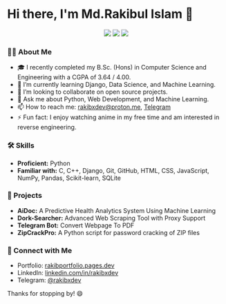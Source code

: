 # Hi there, I'm Md.Rakibul Islam 👋

<p align="center">
  <img src="https://img.shields.io/badge/OS-Linux%20%7C%20Windows%2011-informational?style=flat&logo=linux&logoColor=white&color=2bbc8a">
  <img src="https://img.shields.io/badge/Editor-Visual%20Studio%20Code-informational?style=flat&logo=visual-studio-code&logoColor=white&color=2bbc8a">
  <img src="https://img.shields.io/badge/Language-Python%20%7C%20C%20%7C%20C++-informational?style=flat&logo=python&logoColor=white&color=2bbc8a">
</p>

### 👨‍💻 About Me

- 🎓 I recently completed my B.Sc. (Hons) in Computer Science and Engineering  with a CGPA of 3.64 / 4.00.
- 🔭 I’m currently learning Django, Data Science, and Machine Learning.
- 👯 I’m looking to collaborate on open source projects.
- 💬 Ask me about Python, Web Development, and Machine Learning.
- 📫 How to reach me: rakibxdev@proton.me, [Telegram](https://t.me/rakibxdev)
- ⚡ Fun fact: I enjoy watching anime in my free time and am interested in reverse engineering.

### 🛠️ Skills

- **Proficient:** Python
- **Familiar with:** C, C++, Django, Git, GitHub, HTML, CSS, JavaScript, NumPy, Pandas, Scikit-learn, SQLite

### 🚀 Projects

- **AiDoc:** A Predictive Health Analytics System Using Machine Learning
- **Dork-Searcher:** Advanced Web Scraping Tool with Proxy Support
- **Telegram Bot:** Convert Webpage To PDF
- **ZipCrackPro:** A Python script for password cracking of ZIP files


### 🤝 Connect with Me

- Portfolio: [rakibportfolio.pages.dev](https://rakibportfolio.pages.dev/)
- LinkedIn: [linkedin.com/in/rakibxdev](https://www.linkedin.com/in/rakibxdev/)
- Telegram: [@rakibxdev](https://t.me/rakibxdev)

Thanks for stopping by! 😄
